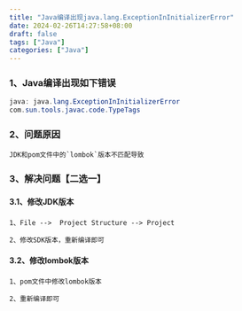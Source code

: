 ```yaml
---
title: "Java编译出现java.lang.ExceptionInInitializerError"
date: 2024-02-26T14:27:58+08:00
draft: false
tags: ["Java"]
categories: ["Java"]
---
```



### 1、Java编译出现如下错误
```java
java: java.lang.ExceptionInInitializerError
com.sun.tools.javac.code.TypeTags
```

### 2、问题原因
```text
JDK和pom文件中的`lombok`版本不匹配导致
```

### 3、解决问题【二选一】
#### 3.1、修改JDK版本
```text
1、File -->  Project Structure --> Project

2、修改SDK版本，重新编译即可
```

#### 3.2、修改lombok版本
```text
1、pom文件中修改lombok版本

2、重新编译即可
```

